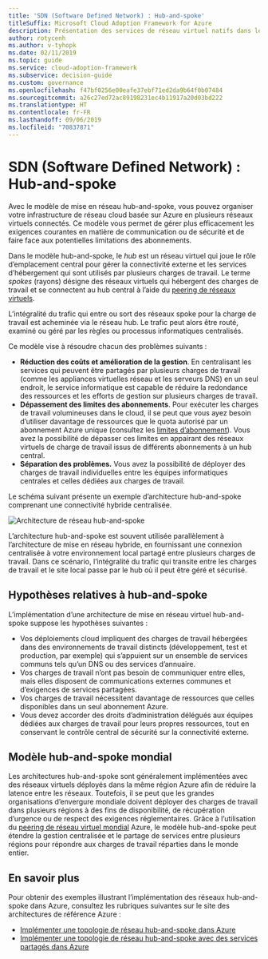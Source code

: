 ```yaml
---
title: 'SDN (Software Defined Network) : Hub-and-spoke'
titleSuffix: Microsoft Cloud Adoption Framework for Azure
description: Présentation des services de réseau virtuel natifs dans le cloud.
author: rotycenh
ms.author: v-tyhopk
ms.date: 02/11/2019
ms.topic: guide
ms.service: cloud-adoption-framework
ms.subservice: decision-guide
ms.custom: governance
ms.openlocfilehash: f47bf0256e00eafe37ebf71ed2da9b64f0b07484
ms.sourcegitcommit: a26c27ed72ac89198231ec4b11917a20d03bd222
ms.translationtype: HT
ms.contentlocale: fr-FR
ms.lasthandoff: 09/06/2019
ms.locfileid: "70837871"
---
```

# <a name="software-defined-networking-hub-and-spoke"></a>SDN (Software Defined Network) : Hub-and-spoke

Avec le modèle de mise en réseau hub-and-spoke, vous pouvez organiser votre infrastructure de réseau cloud basée sur Azure en plusieurs réseaux virtuels connectés. Ce modèle vous permet de gérer plus efficacement les exigences courantes en matière de communication ou de sécurité et de faire face aux potentielles limitations des abonnements.

Dans le modèle hub-and-spoke, le _hub_ est un réseau virtuel qui joue le rôle d’emplacement central pour gérer la connectivité externe et les services d’hébergement qui sont utilisés par plusieurs charges de travail. Le terme _spokes_ (rayons) désigne des réseaux virtuels qui hébergent des charges de travail et se connectent au hub central à l’aide du [peering de réseaux virtuels](/azure/virtual-network/virtual-network-peering-overview).

L’intégralité du trafic qui entre ou sort des réseaux spoke pour la charge de travail est acheminée via le réseau hub. Le trafic peut alors être routé, examiné ou géré par les règles ou processus informatiques centralisés.

Ce modèle vise à résoudre chacun des problèmes suivants :

- **Réduction des coûts et amélioration de la gestion**. En centralisant les services qui peuvent être partagés par plusieurs charges de travail (comme les appliances virtuelles réseau et les serveurs DNS) en un seul endroit, le service informatique est capable de réduire la redondance des ressources et les efforts de gestion sur plusieurs charges de travail.
- **Dépassement des limites des abonnements**. Pour exécuter les charges de travail volumineuses dans le cloud, il se peut que vous ayez besoin d’utiliser davantage de ressources que le quota autorisé par un abonnement Azure unique (consultez les [limites d’abonnement](/azure/azure-subscription-service-limits)). Vous avez la possibilité de dépasser ces limites en appairant des réseaux virtuels de charge de travail issus de différents abonnements à un hub central.
- **Séparation des problèmes.** Vous avez la possibilité de déployer des charges de travail individuelles entre les équipes informatiques centrales et celles dédiées aux charges de travail.

Le schéma suivant présente un exemple d’architecture hub-and-spoke comprenant une connectivité hybride centralisée.

![Architecture de réseau hub-and-spoke](https://docs.microsoft.com/azure/architecture/reference-architectures/hybrid-networking/images/hub-spoke.png)

L’architecture hub-and-spoke est souvent utilisée parallèlement à l’architecture de mise en réseau hybride, en fournissant une connexion centralisée à votre environnement local partagé entre plusieurs charges de travail. Dans ce scénario, l’intégralité du trafic qui transite entre les charges de travail et le site local passe par le hub où il peut être géré et sécurisé.

## <a name="hub-and-spoke-assumptions"></a>Hypothèses relatives à hub-and-spoke

L’implémentation d’une architecture de mise en réseau virtuel hub-and-spoke suppose les hypothèses suivantes :

- Vos déploiements cloud impliquent des charges de travail hébergées dans des environnements de travail distincts (développement, test et production, par exemple) qui s’appuient sur un ensemble de services communs tels qu’un DNS ou des services d’annuaire.
- Vos charges de travail n’ont pas besoin de communiquer entre elles, mais elles disposent de communications externes communes et d’exigences de services partagées.
- Vos charges de travail nécessitent davantage de ressources que celles disponibles dans un seul abonnement Azure.
- Vous devez accorder des droits d’administration délégués aux équipes dédiées aux charges de travail pour leurs propres ressources, tout en conservant le contrôle central de sécurité sur la connectivité externe.

## <a name="global-hub-and-spoke"></a>Modèle hub-and-spoke mondial

Les architectures hub-and-spoke sont généralement implémentées avec des réseaux virtuels déployés dans la même région Azure afin de réduire la latence entre les réseaux. Toutefois, il se peut que les grandes organisations d’envergure mondiale doivent déployer des charges de travail dans plusieurs régions à des fins de disponibilité, de récupération d’urgence ou de respect des exigences réglementaires. Grâce à l’utilisation du [peering de réseau virtuel mondial](/azure/virtual-network/virtual-network-peering-overview) Azure, le modèle hub-and-spoke peut étendre la gestion centralisée et le partage de services entre plusieurs régions pour répondre aux charges de travail réparties dans le monde entier.

## <a name="learn-more"></a>En savoir plus

Pour obtenir des exemples illustrant l’implémentation des réseaux hub-and-spoke dans Azure, consultez les rubriques suivantes sur le site des architectures de référence Azure :

- [Implémenter une topologie de réseau hub-and-spoke dans Azure](https://docs.microsoft.com/azure/architecture/reference-architectures/hybrid-networking/hub-spoke)
- [Implémenter une topologie de réseau hub-and-spoke avec des services partagés dans Azure](https://docs.microsoft.com/azure/architecture/reference-architectures/hybrid-networking/shared-services)
